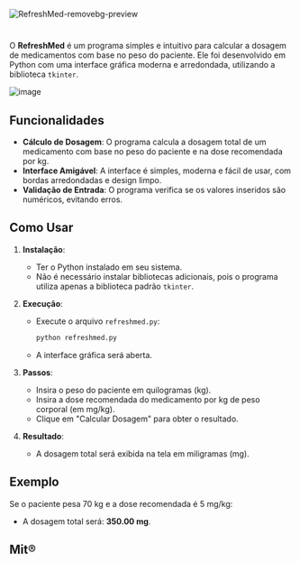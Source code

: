 ![RefreshMed-removebg-preview](https://github.com/user-attachments/assets/c5185af3-1380-4aca-abd0-e59bc4394b9d)

#


O **RefreshMed** é um programa simples e intuitivo para calcular a dosagem de medicamentos com base no peso do paciente. Ele foi desenvolvido em Python com uma interface gráfica moderna e arredondada, utilizando a biblioteca `tkinter`.

![image](https://github.com/user-attachments/assets/c5320239-5c32-4651-afa3-4cca3ac7c0b3)

## Funcionalidades

- **Cálculo de Dosagem**: O programa calcula a dosagem total de um medicamento com base no peso do paciente e na dose recomendada por kg.
- **Interface Amigável**: A interface é simples, moderna e fácil de usar, com bordas arredondadas e design limpo.
- **Validação de Entrada**: O programa verifica se os valores inseridos são numéricos, evitando erros.

## Como Usar

1. **Instalação**:
   - Ter o Python instalado em seu sistema.
   - Não é necessário instalar bibliotecas adicionais, pois o programa utiliza apenas a biblioteca padrão `tkinter`.

2. **Execução**:
   - Execute o arquivo `refreshmed.py`:
     ```bash
     python refreshmed.py
     ```
   - A interface gráfica será aberta.

3. **Passos**:
   - Insira o peso do paciente em quilogramas (kg).
   - Insira a dose recomendada do medicamento por kg de peso corporal (em mg/kg).
   - Clique em "Calcular Dosagem" para obter o resultado.

4. **Resultado**:
   - A dosagem total será exibida na tela em miligramas (mg).

## Exemplo

Se o paciente pesa 70 kg e a dose recomendada é 5 mg/kg:
- A dosagem total será: **350.00 mg**.

## Mit®
